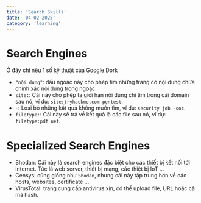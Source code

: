 ```yaml
---
title: 'Search Skills'
date: '04-02-2025'
category: 'learning'
---
```

# Search Engines
Ở đây chỉ nêu 1 số kỹ thuật của Google Dork
- `"nội dung"`: dấu ngoặc này cho phép tìm những trang có nội dung chứa chính xác nội dung trong ngoặc.
- `site:`: Cái này cho phép ta giới hạn nội dung chỉ tìm trong cái domain sau nó, ví dụ: `site:tryhackme.com pentest`.
- `-`: Loại bỏ những kết quả không muốn tìm, ví dụ: `security job -soc`.
- `filetype:`: Cái này sẽ trả về kết quả là các file sau nó, ví dụ: `filetype:pdf uet`.
# Specialized Search Engines
- Shodan: Cái này là search engines đặc biệt cho các thiết bị kết nối tới internet. Tức là web server, thiết bị mạng, các thiệt bị IoT ...
- Censys: cũng giống như `Shodan`, nhưng cái này tập trung hơn về các hosts, websites, certificate ...
- VirusTotal: trang cung cấp antivirus xịn, có thể upload file, URL hoặc cả mã hash.

